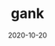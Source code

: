 ---
layout: semiterm
title: gank

phonetic: "gangk"
ipa: "ɡæŋk"

definition: [
	{
		pos: noun,
		description: [
			{
				explanation: "A very dirty, gross, and/or loosely held together material or object.",
				example: "There was gank all across the bathroom ceiling."
			}
		]
	},
	{
		pos: adjective,
		description: [
			{
				explanation: "Of an extremely poor, incoherent, and/or dirty quality.",
				example: "Durk's eating habits were gank, spilling dog food most every time he ate."
			}
		]
	}
]

date: 2020-10-20
neologist: Semi
---